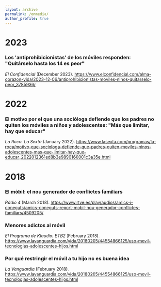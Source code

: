```yaml
---
layout: archive
permalink: /onmedia/
author_profile: true
---
```


# 2023
### Los 'antiprohibicionistas' de los móviles responden: "Quitárselo hasta los 14 es peor" 
<i>El Confidencial</i> (December 2023). 
https://www.elconfidencial.com/alma-corazon-vida/2023-12-06/antiprohibicionistas-moviles-ninos-quitarselo-peor_3785936/


# 2022
### El motivo por el que una socióloga defiende que los padres no quiten los móviles a niños y adolescentes: "Más que limitar, hay que educar"
<i>La Roca. La Sexta</i> (January 2022).
https://www.lasexta.com/programas/la-roca/motivo-que-sociologa-defiende-que-padres-quiten-moviles-ninos-adolescentes-mas-que-limitar-hay-que-educar_2022012361ed8b3e9890160001c3a35e.html


# 2018
### El mòbil: el nou generador de conflictes familiars
<i>Ràdio 4</i> (March 2018).
https://www.rtve.es/play/audios/amics-i-coneguts/amics-coneguts-report-mobil-nou-generador-conflictes-familiars/4509205/

### Menores adictos al móvil
<i>El Programa de Klaudio. ETB2</i> (February 2018).
https://www.lavanguardia.com/vida/20180205/44554866125/uso-movil-tecnologias-adolescentes-hijos.html

### Por qué restringir el móvil a tu hijo no es buena idea
<i>La Vanguardia</i> (February 2018).
https://www.lavanguardia.com/vida/20180205/44554866125/uso-movil-tecnologias-adolescentes-hijos.html
